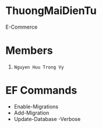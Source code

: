 # ThuongMaiDienTu
E-Commerce

# Members
1. `Nguyen Huu Trong Vy`

# EF Commands
* Enable-Migrations
* Add-Migration <Name>
* Update-Database -Verbose